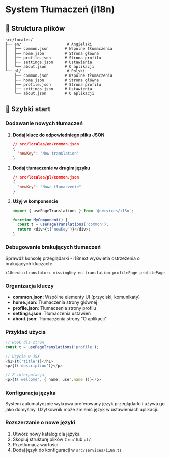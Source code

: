 # System Tłumaczeń (i18n)

## 📁 Struktura plików

```
src/locales/
├── en/                    # Angielski
│   ├── common.json       # Wspólne tłumaczenia
│   ├── home.json         # Strona główna
│   ├── profile.json      # Strona profilu
│   ├── settings.json     # Ustawienia
│   └── about.json        # O aplikacji
└── pl/                    # Polski
    ├── common.json       # Wspólne tłumaczenia
    ├── home.json         # Strona główna
    ├── profile.json      # Strona profilu
    ├── settings.json     # Ustawienia
    └── about.json        # O aplikacji
```

## 🚀 Szybki start

### Dodawanie nowych tłumaczeń

1. **Dodaj klucz do odpowiedniego pliku JSON**
   ```json
   // src/locales/en/common.json
   {
     "newKey": "New translation"
   }
   ```

2. **Dodaj tłumaczenie w drugim języku**
   ```json
   // src/locales/pl/common.json
   {
     "newKey": "Nowe tłumaczenie"
   }
   ```

3. **Użyj w komponencie**
   ```typescript
   import { usePageTranslations } from '@services/i18n';
   
   function MyComponent() {
     const t = usePageTranslations('common');
     return <div>{t('newKey')}</div>;
   }
   ```

### Debugowanie brakujących tłumaczeń

Sprawdź konsolę przeglądarki - i18next wyświetla ostrzeżenia o brakujących kluczach:
```
i18next::translator: missingKey en translation profilePage profilePage
```

### Organizacja kluczy

- **common.json**: Wspólne elementy UI (przyciski, komunikaty)
- **home.json**: Tłumaczenia strony głównej
- **profile.json**: Tłumaczenia strony profilu
- **settings.json**: Tłumaczenia ustawień
- **about.json**: Tłumaczenia strony "O aplikacji"

### Przykład użycia

```typescript
// Hook dla stron
const t = usePageTranslations('profile');

// Użycie w JSX
<h1>{t('title')}</h1>
<p>{t('description')}</p>

// Z interpolacją
<p>{t('welcome', { name: user.name })}</p>
```

### Konfiguracja języka

System automatycznie wykrywa preferowany język przeglądarki i używa go jako domyślny. Użytkownik może zmienić język w ustawieniach aplikacji.

### Rozszerzanie o nowe języki

1. Utwórz nowy katalog dla języka
2. Skopiuj strukturę plików z `en/` lub `pl/`
3. Przetłumacz wartości
4. Dodaj język do konfiguracji w `src/services/i18n.ts`
